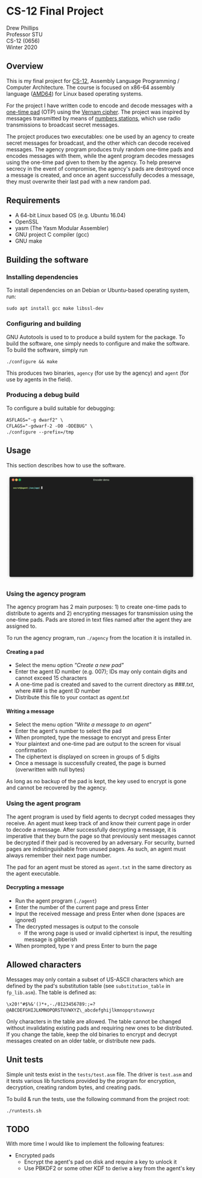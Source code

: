 # CS-12 Final Project

Drew Phillips  
Professor STU  
CS-12 (0656)  
Winter 2020  

## Overview

This is my final project for [CS-12][cs12-oor], Assembly Language Programming / Computer Architecture. The course is
focused on x86-64 assembly language ([AMD64][x86-64]) for Linux based operating systems.

For the project I have written code to encode and decode messages with a [one-time pad][one-time-pad] (OTP) using the
[Vernam cipher][vernam]. The project was inspired by messages transmitted by means of [numbers stations][numstations],
which use radio transmissions to broadcast secret messages.

The project produces two executables: one be used by an agency to create secret messages for broadcast, and the other
which can decode received messages. The agency program produces truly random one-time pads and encodes messages with
them, while the agent program decodes messages using the one-time pad given to them by the agency. To help preserve
secrecy in the event of compromise, the agency's pads are destroyed once a message is created, and once an agent
successfully decodes a message, they must overwrite their last pad with a new random pad.

## Requirements

* A 64-bit Linux based OS (e.g. Ubuntu 16.04) 
* OpenSSL
* yasm (The Yasm Modular Assembler)
* GNU project C compiler (gcc)
* GNU make

## Building the software

### Installing dependencies

To install dependencies on an Debian or Ubuntu-based operating system, run:

    sudo apt install gcc make libssl-dev

### Configuring and building

GNU Autotools is used to to produce a build system for the package. To build the software, one simply needs to configure
and make the software. To build the software, simply run

    ./configure && make
    
This produces two binaries, `agency` (for use by the agency) and `agent` (for use by agents in the field).

### Producing a debug build

To configure a build suitable for debugging:

    ASFLAGS="-g dwarf2" \
    CFLAGS="-gdwarf-2 -O0 -DDEBUG" \
    ./configure --prefix=/tmp

## Usage

This section describes how to use the software.

![Demo Image](demo.gif)

### Using the agency program

The agency program has 2 main purposes: 1) to create one-time pads to distribute to agents and 2) encrypting messages
for transmission using the one-time pads. Pads are stored in text files named after the agent they are assigned to.

To run the agency program, run `./agency` from the location it is installed in.

#### Creating a pad

* Select the menu option *"Create a new pad"*
* Enter the agent ID number (e.g. 007); IDs may only contain digits and cannot exceed 15 characters
* A one-time pad is created and saved to the current directory as *###.txt*, where *###* is the agent ID number 
* Distribute this file to your contact as *agent.txt*

#### Writing a message

* Select the menu option *"Write a message to an agent"*
* Enter the agent's number to select the pad
* When prompted, type the message to encrypt and press Enter
* Your plaintext and one-time pad are output to the screen for visual confirmation
* The ciphertext is displayed on screen in groups of 5 digits
* Once a message is successfully created, the page is burned (overwritten with null bytes)

As long as no backup of the pad is kept, the key used to encrypt is gone and cannot be recovered by the agency. 

### Using the agent program

The agent program is used by field agents to decrypt coded messages they receive. An agent must keep track of and know
their current page in order to decode a message. After successfully decrypting a message, it is imperative that they
burn the page so that previously sent messages cannot be decrypted if their pad is recovered by an adversary. For
security, burned pages are indistinguishable from unused pages. As such, an agent must always remember their next page
number.

The pad for an agent must be stored as `agent.txt` in the same directory as the agent executable.

#### Decrypting a message

* Run the agent program (`./agent`)
* Enter the number of the current page and press Enter
* Input the received message and press Enter when done (spaces are ignored)
* The decrypted messages is output to the console
  * If the wrong page is used or invalid ciphertext is input, the resulting message is gibberish
* When prompted, type `Y` and press Enter to burn the page

## Allowed characters

Messages may only contain a subset of US-ASCII characters which are defined by the pad's substitution table (see
`substitution_table` in `fp_lib.asm`). The table is defined as:

    \x20!"#$%&'()*+,-./0123456789:;=?@ABCDEFGHIJLKMNOPQRSTUVWXYZ\_abcdefghijlkmnopqrstuvwxyz

Only characters in the table are allowed. The table cannot be changed without invalidating existing pads and requiring
new ones to be distributed. If you change the table, keep the old binaries to encrypt and decrypt messages created on
an older table, or distribute new pads.

## Unit tests

Simple unit tests exist in the `tests/test.asm` file. The driver is `test.asm` and it tests various lib functions
provided by the program for encryption, decryption, creating random bytes, and creating pads.

To build & run the tests, use the following command from the project root:

    ./runtests.sh

## TODO

With more time I would like to implement the following features:

* Encrypted pads
  * Encrypt the agent's pad on disk and require a key to unlock it
  * Use PBKDF2 or some other KDF to derive a key from the agent's key


[cs12-oor]: https://portal.santarosa.edu/SRweb/SR_CourseOutlines.aspx?CVID=38123&Semester=20197 "Course outline of record"
[x86-64]: https://en.wikipedia.org/wiki/X86-64 "The x86-64 instruction set"
[one-time-pad]: https://en.wikipedia.org/wiki/One-time_pad "One-time pad"
[vernam]: https://www.cryptomuseum.com/crypto/vernam.htm "The Vernam cipher"
[numstations]: https://www.numbers-stations.com/articles/how-the-one-time-pad-works-cia-instruction/ "How the One Time Pad Works – CIA Instruction"

